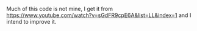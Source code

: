 Much of this code is not mine, I get it from https://www.youtube.com/watch?v=sGdFR9cpE6A&list=LL&index=1 and I intend to improve it.
